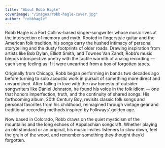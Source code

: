 ```yaml
---
title: "About Robb Hagle"
coverimage: "/images/robb-hagle-cover.jpg"
author: "robbhagle"
---
```


Robb Hagle is a Fort Collins–based singer-songwriter whose music lives at the intersection of memory and myth. Rooted in fingerstyle guitar and the American folk tradition, his songs carry the hushed intimacy of personal storytelling and the dusty footprints of older roads. Drawing inspiration from artists like Bob Dylan, Elliott Smith, and Townes Van Zandt, Robb’s music blends introspective poetry with the tactile warmth of analog recording — each song feeling as if it were unearthed from a box of forgotten tapes.

Originally from Chicago, Robb began performing in bands two decades ago before turning to solo acoustic work in pursuit of something more direct and unvarnished. After falling in love with the raw honesty of outsider songwriters like Daniel Johnston, he found his voice in the folk idiom — one that honors imperfection, truth, and the continuity of shared songs. His forthcoming album, 20th Century Boy, revisits classic folk songs and personal favorites from his childhood, reimagined through vintage gear and traditional recording methods inspired by Folkways’ golden age.

Now based in Colorado, Robb draws on the quiet mysticism of the mountains and the long echoes of Appalachian songcraft. Whether playing an old standard or an original, his music invites listeners to slow down, feel the grain of the wood, and remember something they thought they’d forgotten.